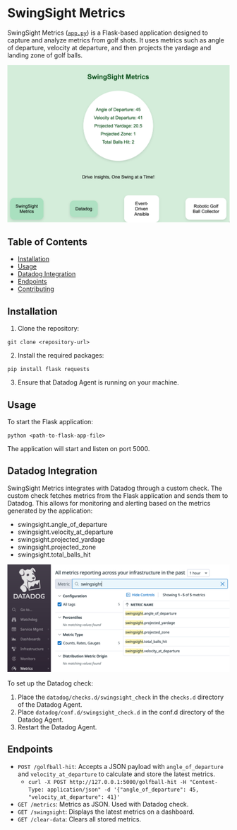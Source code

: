 # SwingSight Metrics

SwingSight Metrics ([`app.py`](https://github.com/cloin/swingsight_metrics/blob/main/app/app.py)) is a Flask-based application designed to capture and analyze metrics from golf shots. It uses metrics such as angle of departure, velocity at departure, and then projects the yardage and landing zone of golf balls.

![dashboard screenshot](static/swingsight.png)

## Table of Contents

- [Installation](#installation)
- [Usage](#usage)
- [Datadog Integration](#datadog-integration)
- [Endpoints](#endpoints)
- [Contributing](#contributing)

## Installation

1. Clone the repository:

```
git clone <repository-url>
```

2. Install the required packages:

```
pip install flask requests
```

3. Ensure that Datadog Agent is running on your machine.

## Usage

To start the Flask application:

```
python <path-to-flask-app-file>
```

The application will start and listen on port 5000.

## Datadog Integration

SwingSight Metrics integrates with Datadog through a custom check. The custom check fetches metrics from the Flask application and sends them to Datadog. This allows for monitoring and alerting based on the metrics generated by the application:

- swingsight.angle_of_departure
- swingsight.velocity_at_departure
- swingsight.projected_yardage
- swingsight.projected_zone
- swingsight.total_balls_hit

![Datadog metrics screenshot](static/dd_metrics.png)

To set up the Datadog check:

1. Place the `datadog/checks.d/swingsight_check` in the `checks.d` directory of the Datadog Agent.
2. Place `datadog/conf.d/swingsight_check.d` in the conf.d directory of the Datadog Agent.
3. Restart the Datadog Agent.

## Endpoints

- `POST /golfball-hit`: Accepts a JSON payload with `angle_of_departure` and `velocity_at_departure` to calculate and store the latest metrics.
    - `curl -X POST http://127.0.0.1:5000/golfball-hit -H "Content-Type: application/json" -d '{"angle_of_departure": 45, "velocity_at_departure": 41}'`
- `GET /metrics`: Metrics as JSON. Used with Datadog check.
- `GET /swingsight`: Displays the latest metrics on a dashboard.
- `GET /clear-data`: Clears all stored metrics.
